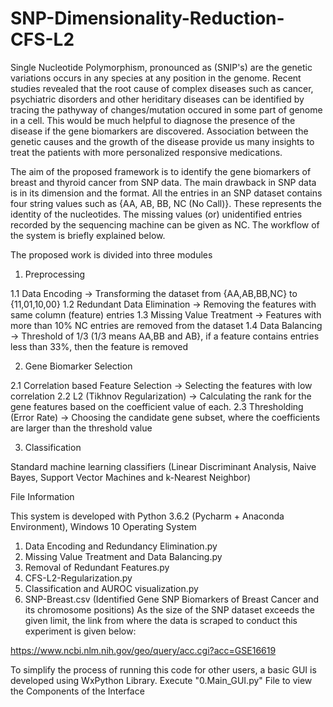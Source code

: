 # SNP-Dimensionality-Reduction-CFS-L2

Single Nucleotide Polymorphism, pronounced as (SNIP's) are the genetic variations occurs in any species at any position in the genome. Recent studies revealed that the root cause of complex diseases such as cancer, psychiatric disorders and other heriditary diseases can be identified by tracing the pathyway of changes/mutation occured in some part of genome in a cell. This would be much helpful to diagnose the presence of the disease if the gene biomarkers are discovered. Association between the genetic causes and the growth of the disease provide us many insights to treat the patients with more personalized responsive medications.

The aim of the proposed framework is to identify the gene biomarkers of breast and thyroid cancer from SNP data. The main drawback in SNP data is in its dimension and the format. All the entries in an SNP dataset contains four string values such as {AA, AB, BB, NC (No Call)}. These represents the identity of the nucleotides. The missing values (or) unidentified entries recorded by the sequencing machine can be given as NC. The workflow of the system is briefly explained below.

The proposed work is divided into three modules

1. Preprocessing
  
  1.1 Data Encoding -> Transforming the dataset from {AA,AB,BB,NC} to {11,01,10,00}
  1.2 Redundant Data Elimination -> Removing the features with same column (feature) entries
  1.3 Missing Value Treatment -> Features with more than 10% NC entries are removed from the dataset
  1.4 Data Balancing -> Threshold of 1/3 (1/3 means AA,BB and AB}, if a feature contains entries less than 33%, then the feature is removed

2. Gene Biomarker Selection

  2.1 Correlation based Feature Selection -> Selecting the features with low correlation
  2.2 L2 (Tikhnov Regularization) -> Calculating the rank for the gene features based on the coefficient value of each.
  2.3 Thresholding (Error Rate) -> Choosing the candidate gene subset, where the coefficients are larger than the threshold value
  
3. Classification

  Standard machine learning classifiers (Linear Discriminant Analysis, Naive Bayes, Support Vector Machines and k-Nearest Neighbor)
  
File Information 

This system is developed with Python 3.6.2 (Pycharm + Anaconda Environment), Windows 10 Operating System
  
   1. Data Encoding and Redundancy Elimination.py
   2. Missing Value Treatment and Data Balancing.py
   3. Removal of Redundant Features.py
   4. CFS-L2-Regularization.py
   5. Classification and AUROC visualization.py
   6. SNP-Breast.csv (Identified Gene SNP Biomarkers of Breast Cancer and its chromosome positions)
  As the size of the SNP dataset exceeds the given limit, the link from where the data is scraped to conduct this experiment is given below:
  
  https://www.ncbi.nlm.nih.gov/geo/query/acc.cgi?acc=GSE16619
  
To simplify the process of running this code for other users, a basic GUI is developed using WxPython Library. Execute "0.Main_GUI.py" File to view the Components of the Interface
